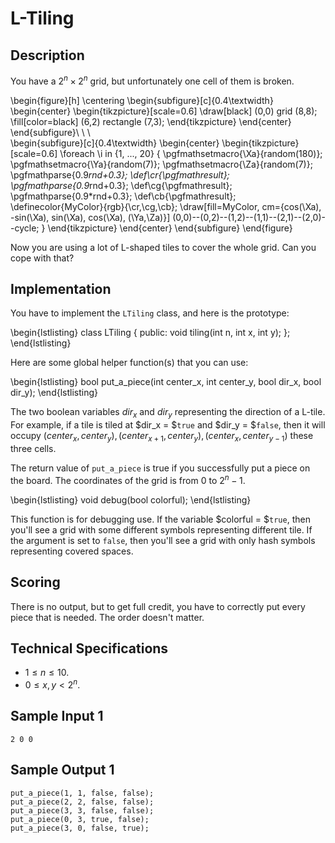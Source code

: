 # L-Tiling

## Description

You have a $2^n\times 2^n$ grid, but unfortunately one cell of them is broken.

\begin{figure}[h]
\centering
\begin{subfigure}[c]{0.4\textwidth}
\begin{center}
\begin{tikzpicture}[scale=0.6]
\draw[black] (0,0) grid (8,8);
\fill[color=black] (6,2) rectangle (7,3);
\end{tikzpicture}
\end{center}
\end{subfigure}\ \ \ \
\begin{subfigure}[c]{0.4\textwidth}
\begin{center}
\begin{tikzpicture}[scale=0.6]
\foreach \i in {1, ..., 20} {
  \pgfmathsetmacro{\Xa}{random(180)};
  \pgfmathsetmacro{\Ya}{random(7)};
  \pgfmathsetmacro{\Za}{random(7)};
  \pgfmathparse{0.9*rnd+0.3};
  \def\cr{\pgfmathresult};
  \pgfmathparse{0.9*rnd+0.3};
  \def\cg{\pgfmathresult};
  \pgfmathparse{0.9*rnd+0.3};
  \def\cb{\pgfmathresult};
  \definecolor{MyColor}{rgb}{\cr,\cg,\cb};
\draw[fill=MyColor, cm={cos(\Xa), -sin(\Xa), sin(\Xa), cos(\Xa), (\Ya,\Za)}] (0,0)--(0,2)--(1,2)--(1,1)--(2,1)--(2,0)--cycle;
}
\end{tikzpicture}
\end{center}
\end{subfigure}
\end{figure}

Now you are using a lot of L-shaped tiles to cover the whole grid. Can you cope with that?

## Implementation

You have to implement the `LTiling` class, and here is the prototype:

\begin{lstlisting}
class LTiling {
  public:
    void tiling(int n, int x, int y);
};
\end{lstlisting}

Here are some global helper function(s) that you can use:

\begin{lstlisting}
bool put_a_piece(int center_x, int center_y, bool dir_x, bool dir_y);
\end{lstlisting}

The two boolean variables $dir_x$ and $dir_y$ representing the direction of a L-tile. For example, if a tile is tiled at $dir_x = $`true` and $dir_y = $`false`, then it will occupy $(center_x, center_y), (center_{x+1}, center_y), (center_x, center_{y-1})$ these three cells.

The return value of `put_a_piece` is true if you successfully put a piece on the board.
The coordinates of the grid is from $0$ to $2^n-1$.

\begin{lstlisting}
void debug(bool colorful);
\end{lstlisting}

This function is for debugging use. If the variable $colorful = $`true`, then you'll see a grid with some different symbols representing different tile. If the argument is set to `false`, then you'll see a grid with only hash symbols representing covered spaces.

## Scoring

There is no output, but to get full credit, you have to correctly put every piece that is needed. The order doesn't matter.

## Technical Specifications

* $1\le n\le 10$.
* $0\le x, y < 2^n$.

## Sample Input 1
```
2 0 0
```

## Sample Output 1
```
put_a_piece(1, 1, false, false);
put_a_piece(2, 2, false, false);
put_a_piece(3, 3, false, false);
put_a_piece(0, 3, true, false);
put_a_piece(3, 0, false, true);
```

